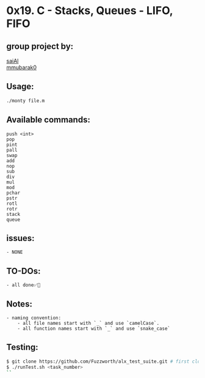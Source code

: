 # 0x19. C - Stacks, Queues - LIFO, FIFO  
## group project by:  
[saiAl](https://github.com/saiAl)  
[mmubarak0](https://github.com/mmubarak0)  

## Usage:   
```bash
./monty file.m
```

## Available commands:  
`push <int>`   
`pop`  
`pint`  
`pall`  
`swap`  
`add`  
`nop`  
`sub`   
`div`  
`mul`  
`mod`  
`pchar`  
`pstr`  
`rotl`  
`rotr`  
`stack`  
`queue`  
  
## issues:  
	- NONE

## TO-DOs:   
	- all done✅🎉

## Notes:   
	- naming convention:
		- all file names start with `_` and use `camelCase`.
		- all function names start with `_` and use `snake_case`

## Testing:     
```bash
$ git clone https://github.com/Fuzzworth/alx_test_suite.git # first clone this repo
$ ./runTest.sh <task_number>
``

